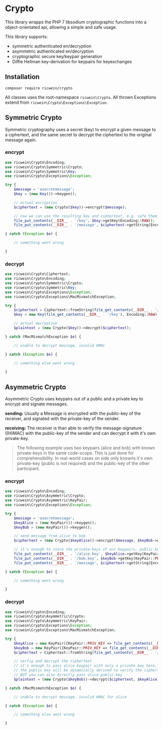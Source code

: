 # Crypto

This library wrapps the PHP 7 libsodium cryptographic functions into a object-orientated api, allowing a simple and safe usage.

This library supports:

-   symmetric authenticated en/decryption
-   asymmetric authenticated en/decryption
-   cryptographic secure key/keypair generation
-   Diffie Hellman key-derivation for keypairs for keyexchanges

## Installation

```shell
composer require ricwein/crypto
```

All classes uses the root-namespace `ricwein\Crypto`. All thrown Exceptions extend from `ricwein\Crypto\Exceptions\Exception`.

## Symmetric Crypto

Symmetric cryptography uses a secret (key) to encrypt a given message to a ciphertext, and the same secret to decrypt the ciphertext to the original message again.

### encrypt

```php
use ricwein\Crypto\Encoding;
use ricwein\Crypto\Symmetric\Crypto;
use ricwein\Crypto\Symmetric\Key;
use ricwein\Crypto\Exceptions\Exception;

try {
    $message = 'asecretmessage';
    $key = (new Key())->keygen();

    // actual encryption
    $ciphertext = (new Crypto($key))->encrypt($message);

    // now we can use the resulting key and ciphertext, e.g. safe them to the filesystem
    file_put_contents(__DIR__ . '/key', $key->getKey(Encoding::RAW));
    file_put_contents(__DIR__ . '/message', $ciphertext->getString(Encoding::HEX));

} catch (Exception $e) {

    // something went wrong

}
```

### decrypt

```php
use ricwein\Crypto\Ciphertext;
use ricwein\Crypto\Encoding;
use ricwein\Crypto\Symmetric\Crypto;
use ricwein\Crypto\Symmetric\Key;
use ricwein\Crypto\Exceptions\Exception;
use ricwein\Crypto\Exceptions\MacMismatchException;

try {
    $ciphertext = Ciphertext::fromString(file_get_contents(__DIR__ . '/message'), Encoding::HEX);
    $key = new Key(file_get_contents(__DIR__ . '/key'), Encoding::RAW);

    // actual decryption
    $plaintext = (new Crypto($key))->decrypt($ciphertext);

} catch (MacMismatchException $e) {

    // unable to decrypt message, invalid HMAC

} catch (Exception $e) {

    // something else went wrong

}
```

## Asymmetric Crypto

Asymmetric Crypto uses keypairs out of a public and a private key to encrypt and signate messages.

**sending:** Usually a Message is encrypted with the public-key of the receiver, and signated with the private-key of the sender.

**receiving:** The receiver is than able to verify the message-signature ((H)MAC) with the public-key of the sender and can decrypt it with it's own private-key.

> The following example uses two keypairs (alice and bob) with known private-keys in the same code-scope. This is just done for comprehensibility. In real-world cases on side only knowns it's own private-key (public is not required) and the public-key of the other participant.

### encrypt

```php
use ricwein\Crypto\Encoding;
use ricwein\Crypto\Asymmetric\Crypto;
use ricwein\Crypto\Asymmetric\KeyPair;
use ricwein\Crypto\Exceptions\Exception;

try {
    $message = 'asecretmessage';
    $keyAlice = (new KeyPair())->keygen();
    $keyBob = (new KeyPair())->keygen();

    // send message from alice to bob
    $ciphertext = (new Crypto($keyAlice))->encrypt($message, $keyBob->getKey(KeyPair::PUB_KEY));

    // it's enough to store the private-keys of our keypairs, public-keys can be derived later if required
    file_put_contents(__DIR__ . '/alice.key', $keyAlice->getKey(KeyPair::PRIV_KEY, Encoding::RAW));
    file_put_contents(__DIR__ . '/bob.key', $keyBob->getKey(KeyPair::PRIV_KEY, Encoding::RAW));
    file_put_contents(__DIR__ . '/message', $ciphertext->getString(Encoding::BASE64URL));

} catch (Exception $e) {

    // something went wrong

}
```

### decrypt

```php
use ricwein\Crypto\Encoding;
use ricwein\Crypto\Asymmetric\Crypto;
use ricwein\Crypto\Asymmetric\KeyPair;
use ricwein\Crypto\Exceptions\Exception;
use ricwein\Crypto\Exceptions\MacMismatchException;

try {
    $keyAlice = new KeyPair([KeyPair::PRIV_KEY => file_get_contents(__DIR__ . '/alice.key')], Encoding::RAW);
    $keyBob = new KeyPair([KeyPair::PRIV_KEY => file_get_contents(__DIR__ . '/bob.key')], Encoding::RAW);
    $ciphertext = Ciphertext::fromString(file_get_contents(__DIR__ . '/message'), Encoding::BASE64URL);

    // verfiy and decrypt the ciphertext
    // it's enough to pass alice keypair with only a private key here,
    // the public key will be dynamically derived to verify the ciphertexts HMAC
    // BUT you can also directly pass alice public-key
    $plaintext = (new Crypto($keyBob))->decrypt($ciphertext, $keyAlice);

} catch (MacMismatchException $e) {

    // unable to decrypt message, invalid HMAC for alice

} catch (Exception $e) {

    // something else went wrong

}
```
